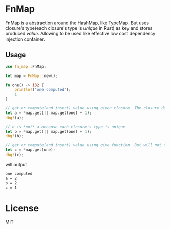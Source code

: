 # FnMap
FnMap is a abstraction around the HashMap, like TypeMap. But uses closure's type(each closure's type is *unique* in Rust) as key and stores produced *value*. Allowing to be used like effective low cost dependency injection container.

## Usage
```rust
use fn_map::FnMap;

let map = FnMap::new();

fn one() -> i32 {
    println!("one computed");
    1
}

// get or compute(and insert) value using given closure. The closure depends on value of `one` function to compute its output.
let a = *map.get(|| map.get(one) + 1);
dbg!(a);

// b is *not* a because each closure's type is unique
let b = *map.get(|| map.get(one) + 1);
dbg!(b);

// get or compute(and insert) value using give function. But will not compute since it is computed already when producing a.
let c = *map.get(one);
dbg!(c);
```

will output
```bash
one computed
a = 2
b = 2
c = 1
```

# License
MIT
